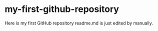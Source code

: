 # my-first-github-repository
Here is my first GitHub repository
readme.md is just edited by manually.
